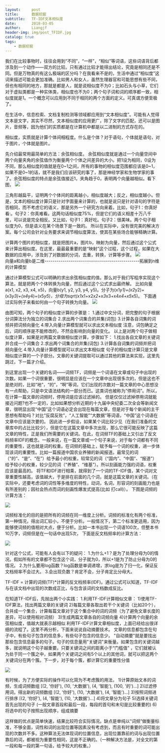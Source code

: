 ```yaml
---
layout:     post                  
title:      数据挖掘          
subtitle:   TF-IDF文本相似度
date:       2018-03-05          
author:     Liangjf                  
header-img: img/post_TFIDF.jpg 
catalog: true                      
tags:                       
    - 数据挖掘
---
```


我们在比较事物时，往往会用到“不同”，“一样”，“相似”等词语，这些词语背后都涉及到一个动作——双方的比较。只有通过比较才能得出结论，究竟是相同还是不同。但是万物真的有这么极端的区分吗？在我看来不是的，生活中通过“相似度”这词来描述可能会更加准确。比如男人和女人，虽然生理器官和可能思想有些不同，但也有相同的地方，那就是都是人，就是说相似度不为0；比如石头与小草，它们对于虚拟类都是一种实体类，相似度也不为0；两个句子词和词的顺序都一致，相似度就是1。一个概念可以应用到不同于相同的两个方面的定义。可真谓方便至极了。  

在生活中，信息检索、文档复制检测等领域都应用到“文本相似度”。可能有人觉得文本是文字，其实不尽然，文本相似度的应用更广，除了文字的匹配，还可以是图片，音频等，因为他们的实质都是在计算机中都是以二进制的方式存在的。

相似度，实质就是计算个体间相程度。什么是个体？对于语句，个体就是语句，对于图片，个体就是图片。

先介绍最常用最简单的方法：余弦相似度。
余弦相似度就是通过一个向量空间中两个向量夹角的余弦值作为衡量两个个体之间差异的大小。把1设为相同，0设为不同，那么相似度的值就是在0~1之间，所有的事物的相似度范围都应该是0~1，如果不是0~1的话，就不是我们应该研究的事了，那是神经学家和生物学家的事了。余弦相似度的特点是余弦值接近1，夹角趋于0，表明两个向量越相似。看下图，
![](https://i.imgur.com/IPThcvG.png)
　　　　　　　　　　　

三角形越扁平，证明两个个体间的距离越小，相似度越大；反之，相似度越小。但是，文本的相似度计算只是针对字面量来计算的，也就是说只是针对语句的字符是否相同，而不考虑它的语义，那是另外一个研究方向来着。比如，句子1：你真好看:。句子2：你真难看。这两句话相似度75%，但是它们的语义相差十万八千里，可以说是完全相反。又比如，句子1：真好吃。句子2：很美味。两个句子相似度为0，但是语义在某个场景下是一致的。
所以在实际中，没有很完美的解决方案。每个公司会针对业务要求来调节相似度算法，使其在某些场合能够精确计算。

计算两个图片的相似度，就是把图片a，图片b，映射为向量，然后通过这个公式来计算出相似度。在这里，最最最重要的是“映射”这个过程，这个过程，如果在大数据的应用中，涉及到了对数据的分词，去重，转换，计算等步骤。
![](https://i.imgur.com/RTM1Iqa.png)                
向量a和向量b是二维------------------------------------------------拓展到n维的计算模型

通过计算模型公式可以明确的求出余弦相似度的值。那么对于我们写程序实现这个算法，就是把两个个体转换为向量，然后通过这个公式求出最终解。
比如向量a(x1, x2, x3, x4, x5)，向量b(y1, y2, y3, y4, y5)。分子为(x1*y1)+(x2*y2)+(x3*y3)+(x4*y4)+(x5*y5)，分母为sqrt(x1*x1+x2*x2+x3*x3+x4*x4+x5*x5)。
下面通过实际例子来看如何由一个句子转换为向量。
![](https://i.imgur.com/XeTi2Nt.png)
                                                 
由图可知，两个句子的相似度计算的步骤是：
1.通过中文分词，把完整的句子根据分词算法分为独立的词集合
2.求出两个词集合的并集(词包)
3.计算各自词集的词频并把词频向量化
4.带入向量计算模型就可以求出文本相似度
注意，词包确定之后，词的顺序是不能修改的，不然会影响到向量的变化。
以上是对两个句子做相似度计算，如果是对两篇文章做相似度计算，步骤如下：
1.找出各自文章的关键词并合成一个词集合
2.求出两个词集合的并集(词包)
3.计算各自词集的词频并把词频向量化
4.带入向量计算模型就可以求出文本相似度
句子的相似度计算只是文章相似度计算的一个子部分。文章的关键词提取可以通过其他的算法来实现，这里先跳过，下一篇才介绍。

到这里出现一个关键的名词——词频TF，词频是一个词语在文章或句子中出现的次数。如果一个词很重要，很明显是应该在一个文章中出现很多次的，但是这也不是绝对的，比如“地”，“的”，“啊”等词，它们出现的次数对一篇文章的中心思想没有一点帮助，只是中文语法结构的一部分而已。这类词也被称为“停用词”。所以，在计算一篇文章的词频时，停用词是应该过滤掉的。
但是仅仅过滤掉停用词就能接近问题?也不一定的，比如如果想分析近期的十九届中央纪委二次全会等新闻文章，很明显出现“中国”这个词语必定会出现在每篇文章，但是对于每个新闻的主干思想有帮助吗？对比“反腐反败”，“人工智能”“大数据”等词语，“中国”这个词语在文章中应该是次要的。
因此进一步假设，如果某个词比较少见（在我们准备的文章库中的占比比较少），但是它在这篇文章中多次出现，那么它很可能反映了这篇文章的特性，正是我们所需要的关键词。在此，在词频TF的基础上又引出了反文档频率IDF的概念。一般来说，在一篇文章或一个句子来说，对于每个词都有不同的重要性，这也就是词的权重。在词频的基础上，赋予每一个词的权重，进一步体现该词的重要性。比如一篇报道中国农业养殖的新闻报道。最常见的词（“的”、“是”、“在”）给予最小的权重，较常见的词（“国内”、“中国”、“报道”）给予较小的权重，较少见的词（“养殖”、“维基”）。所以刻画能力强的词语，权重应该是最高的。
将TF和IDF进行相乘，就得到了一个词的TF-IDF值，某个词对文章重要性越高，该值越大，于是排在前面的几个词，就是这篇文章的关键词。（在实际中，还要考虑词的词性等多维度的特性，动词，名词，形容词的刻画能力也是有所差别的；因社会热点而词的刻画性爆发式提高(比如 打call)）。
下图是词频的计算方法：

![](https://i.imgur.com/wTlHkXD.png)
                                                                       
词频标准化的目的是把所有的词频在同一维度上分析。词频的标准化有两个标准，第一种情况，得出词汇较小，不便于分析。一般情况下，第二个标准更适用，因为能够使词频的值相对大点，便于分析。比如一本书出现一个词语100次，但整本书10万字，词频但是在一句话中出现5次，
下面是反文档频率的计算方法：

![](https://i.imgur.com/HJ8GQCc.png)
           
针对这个公式，可能有人会有以下的疑问：
1.为什么+1？是为了处理分母为0的情况。假如所有的文章都不包含这个词，分子就为0，所以+1是为了防止分母为0的情况。
2.为什么要用log函数？log函数是单调递增，求log是为了归一化，保证反文档频率不会过大。
3.会出现负数？肯定不会，分子肯定比分母大。

TF-IDF = 计算的词频(TF)*计算的反文档频率(IDF)。通过公式可以知道，TF-IDF与在该文档中出现的次数成正比，与包含该词的文档数成反比。

在知道TF-IDF后，先抛出两个小实践：
1.利用TF-IDF计算相似文章：
1)使用TF-IDF算法，找出两篇文章的关键词
2)每篇文章各取出若干个关键词（比如20个），合并成一个集合，计算每篇文章对于这个集合中的词的词频（为了避免文章长度的差异，可以使用相对词频）
3)生成两篇文章各自的词频向量
4)计算两个向量的余弦相似度，值越大就表示越相似
利用TF-IDF计算文章相似度，上面已经给出很详细的流程了。这里不再分析，下面来说说自动摘要技术。
文章的信息都包含在句子中，有些句子包含的信息多，有些句子包含的信息少。 "自动摘要"就是要找出那些包含信息最多的句子。句子的信息量用"关键词"来衡量。如果包含的关键词越多，就说明这个句子越重要。只要关键词之间的距离小于“门槛值” ，它们就被认为处于同一个簇之中，如果两个关键词之间有5个以上的其他词，就可以把这两个关键词分在两个簇。下一步，对于每个簇，都计算它的重要性分值

![](https://i.imgur.com/gysMKLZ.png)
                                                                     
有时候，为了方便实际的操作可以化简为不考虑簇的用法，
1)计算原始文本的词频，生成词频数组 [(2, '你好'), (10, '大数据'), (4, '智能'), (100, '的')...]
2)过滤停用词，得出新的词频数组  [(2, '你好'), (10, '大数据'), (4, '智能')...]
3)按照词频进行排序 [(2, '你好'), (4, '智能'), (10, '大数据')...]
4)将文章分为句子
5)选择关键词首先出现的句子 (一般文章首段和最后一段，每段的首句和末句是比较重要的)
6)将选中的句子按照出现顺序，组成摘要

这样做的优点是简单快速，结果比较符合实际情况。缺点是单纯以“词频”做衡量标准，不够全面，词性和词的出现位置等因素没有考虑到，而且有时重要的词可能出现的次数并不多。这种算法无法体现词的位置信息，出现位置靠前的词与出现位置靠后的词，都被视为重要性相同，这是不正确的。（一种解决方法是，对全文的第一段和每一段的第一句话，给予较大的权重。） 
